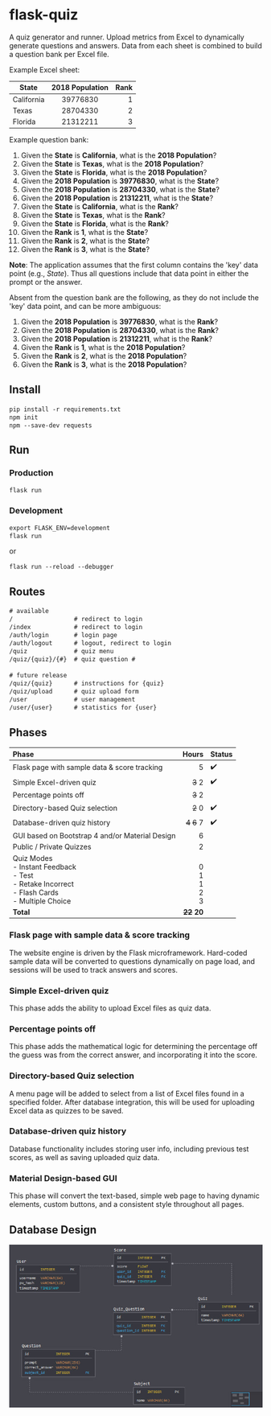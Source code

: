 # flask-quiz

A quiz generator and runner. Upload metrics from Excel to dynamically generate questions and answers. Data from each sheet is combined to build a question bank per Excel file.

Example Excel sheet:

| State	| 2018 Population	| Rank
| --- | :---: | ---:
| California | 39776830 | 1
| Texas	| 28704330 | 2
| Florida	| 21312211 | 3

Example question bank:
1. Given the __State__ is __California__, what is the __2018 Population__?
1. Given the __State__ is __Texas__, what is the __2018 Population__?
1. Given the __State__ is __Florida__, what is the __2018 Population__?
1. Given the __2018 Population__ is __39776830__, what is the __State__?
1. Given the __2018 Population__ is __28704330__, what is the __State__?
1. Given the __2018 Population__ is __21312211__, what is the __State__?
1. Given the __State__ is __California__, what is the __Rank__?
1. Given the __State__ is __Texas__, what is the __Rank__?
1. Given the __State__ is __Florida__, what is the __Rank__?
1. Given the __Rank__ is __1__, what is the __State__?
1. Given the __Rank__ is __2__, what is the __State__?
1. Given the __Rank__ is __3__, what is the __State__?

**Note**: The application assumes that the first column contains the 'key' data point (e.g., *State*). Thus all questions include that data point in either the prompt or the answer.

Absent from the question bank are the following, as they do not include the 'key' data point, and can be more ambiguous:

1. Given the __2018 Population__ is __39776830__, what is the __Rank__?
1. Given the __2018 Population__ is __28704330__, what is the __Rank__?
1. Given the __2018 Population__ is __21312211__, what is the __Rank__?
1. Given the __Rank__ is __1__, what is the __2018 Population__?
1. Given the __Rank__ is __2__, what is the __2018 Population__?
1. Given the __Rank__ is __3__, what is the __2018 Population__?


## Install
```
pip install -r requirements.txt
npm init
npm --save-dev requests
```

## Run

### Production
```
flask run
```

### Development
```
export FLASK_ENV=development
flask run
```
or
```
flask run --reload --debugger
```

## Routes
```
# available
/                 # redirect to login
/index            # redirect to login
/auth/login       # login page
/auth/logout      # logout, redirect to login
/quiz             # quiz menu
/quiz/{quiz}/{#}  # quiz question #

# future release
/quiz/{quiz}      # instructions for {quiz}
/quiz/upload      # quiz upload form
/user             # user management
/user/{user}      # statistics for {user}
```

## Phases
Phase | Hours | Status
:--- | ---: | ---
Flask page with sample data & score tracking | 5 | :heavy_check_mark:
Simple Excel-driven quiz | <del>3</del> 2 | :heavy_check_mark:
Percentage points off | <del>3</del> 2 |
Directory-based Quiz selection | <del>2</del> 0 | :heavy_check_mark:
Database-driven quiz history | <del>4</del> <del>6</del> 7 | :heavy_check_mark:
GUI based on Bootstrap 4 and/or Material Design | 6 |
Public / Private Quizzes | 2 |
Quiz Modes<br>- Instant Feedback<br>- Test<br>- Retake Incorrect<br>- Flash Cards<br>- Multiple Choice | <br>0<br>1<br>1<br>2<br>3 | 
**Total** | **<del>22</del> 20**

### Flask page with sample data & score tracking
The website engine is driven by the Flask microframework. Hard-coded sample data will be converted to questions dynamically on page load, and sessions will be used to track answers and scores.

### Simple Excel-driven quiz
This phase adds the ability to upload Excel files as quiz data.

### Percentage points off
This phase adds the mathematical logic for determining the percentage off the guess was from the correct answer, and incorporating it into the score.

### Directory-based Quiz selection
A menu page will be added to select from a list of Excel files found in a specified folder. After database integration, this will be used for uploading Excel data as quizzes to be saved.

### Database-driven quiz history
Database functionality includes storing user info, including previous test scores, as well as saving uploaded quiz data.

### Material Design-based GUI
This phase will convert the text-based, simple web page to having dynamic elements, custom buttons, and a consistent style throughout all pages.

## Database Design
![](docs/static/db_diagram.jpg)
